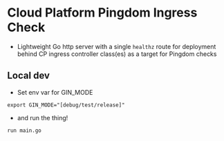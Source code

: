 # Cloud Platform Pingdom Ingress Check

- Lightweight Go http server with a single `healthz` route for deployment behind CP ingress controller class(es) as a target for Pingdom checks

## Local dev

- Set env var for GIN_MODE

```
export GIN_MODE="[debug/test/release]"
```

- and run the thing!

```
run main.go
```
